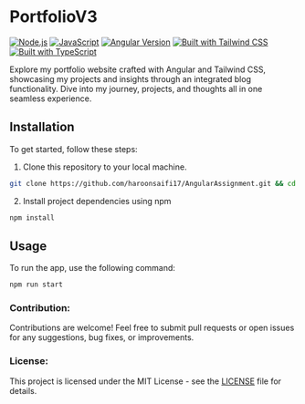  # PortfolioV3

[![Node.js](https://img.shields.io/badge/Node.js-20.x-green.svg)](https://nodejs.org/)
[![JavaScript](https://img.shields.io/badge/JavaScript-F7DF1E.svg)](https://developer.mozilla.org/en-US/docs/Web/JavaScript)
[![Angular Version](https://img.shields.io/badge/Angular-v17-red)](https://angular.io/)
[![Built with Tailwind CSS](https://img.shields.io/badge/Built_with-Tailwind_CSS-blueviolet?style=flat&logo=tailwind-css&logoColor=white)](https://tailwindcss.com/)
[![Built with TypeScript](https://img.shields.io/badge/Built_with-TypeScript-blue?style=flat&logo=typescript&logoColor=white)](https://www.typescriptlang.org/)

Explore my portfolio website crafted with Angular and Tailwind CSS, showcasing my projects and insights through an integrated blog functionality. Dive into my journey, projects, and thoughts all in one seamless experience.

## Installation

To get started, follow these steps:

1. Clone this repository to your local machine.

```bash
git clone https://github.com/haroonsaifi17/AngularAssignment.git && cd AngularAssignment
```

2. Install project dependencies using npm

```bash
npm install
```

## Usage

To run the app, use the following command:

```bash
npm run start
```

### Contribution:

Contributions are welcome! Feel free to submit pull requests or open issues for any suggestions, bug fixes, or improvements.

### License:

This project is licensed under the MIT License - see the [LICENSE](LICENSE) file for details.

